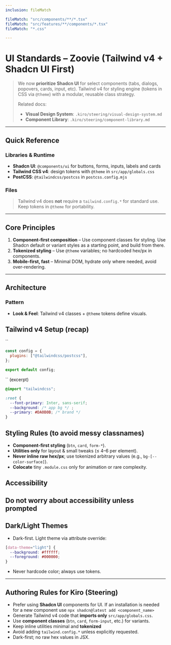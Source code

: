 ```yaml
---
inclusion: fileMatch

fileMatch: "src/components/**/*.tsx"
fileMatch: "src/features/**/components/*.tsx"
fileMatch: "*.css"

---
```


# UI Standards – Zoovie (Tailwind v4 + Shadcn UI First)

> We now **prioritize Shadcn UI** for select components (tabs, dialogs, popovers, cards, input, etc). Tailwind v4 for styling engine (tokens in CSS via `@theme`) with a modular, reusable class strategy.
>
> Related docs:
>
> - **Visual Design System**: `.kiro/steering/visual-design-system.md`
> - **Component Library**: `.kiro/steering/component-library.md`

---

## Quick Reference

### Libraries & Runtime

- **Shadcn UI**: `@components/ui` for buttons, forms, inputs, labels and cards
- **Tailwind CSS v4**: design tokens with `@theme` in `src/app/globals.css`
- **PostCSS**: `@tailwindcss/postcss` in `postcss.config.mjs`

### Files

> Tailwind v4 does **not** require a `tailwind.config.*` for standard use. Keep tokens in `@theme` for portability.

---

## Core Principles

1. **Component-first composition** – Use component classes for styling. Use Shadcn default or variant styles as a starting point, and build from there.
2. **Tokenized styling** – Use `@theme` variables; no hardcoded hex/px in components.
3. **Mobile-first, fast** – Minimal DOM, hydrate only where needed, avoid over-rendering.

---

## Architecture

### Pattern

- **Look & Feel**: Tailwind v4 classes + `@theme` tokens define visuals.

## Tailwind v4 Setup (recap)

\`\`

```js
const config = {
  plugins: ["@tailwindcss/postcss"],
};

export default config;
```

\`\` (excerpt)

```css
@import "tailwindcss";

:root {
  --font-primary: Inter, sans-serif;
  --background: /* app bg */ ;
  --primary: #DA0B0B; /* brand */
}
```

## Styling Rules (to avoid messy classnames)

- **Component-first styling** (`btn`, `card`, `form-*`).
- **Utilities only** for layout & small tweaks (≤ 4–6 per element).
- **Never inline raw hex/px**; use tokenized arbitrary values (e.g., `bg-[--color-surface]`).
- **Colocate** tiny `.module.css` only for animation or rare complexity.

## Accessibility

## Do not worry about accessibility unless prompted

## Dark/Light Themes

- Dark-first. Light theme via attribute override:

```css
[data-theme="light"] {
  --background: #ffffff;
  --foreground: #000000;
}
```

- Never hardcode color; always use tokens.

---

## Authoring Rules for Kiro (Steering)

- Prefer using **Shadcn UI** components for UI. If an installation is needed for a new component use `npx shadcn@latest add <component_name>`
- Generate Tailwind v4 code that **imports only** `src/app/globals.css`.
- Use **component classes** (`btn`, `card`, `form-input`, etc.) for variants.
- Keep inline utilities minimal and **tokenized**
- Avoid adding `tailwind.config.*` unless explicitly requested.
- Dark-first; no raw hex values in JSX.
